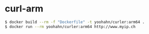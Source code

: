 # curl-arm

```bash
$ docker build --rm -f "Dockerfile" -t yoohahn/curler:arm64 .
$ docker run --rm yoohahn/curler:arm64 http://www.myip.ch
```
